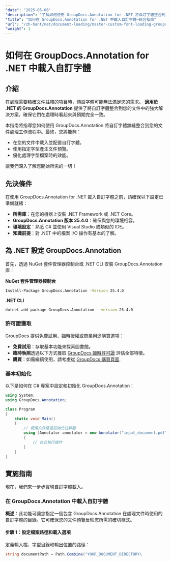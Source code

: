 ```yaml
---
"date": "2025-05-06"
"description": "了解如何使用 GroupDocs.Annotation for .NET 將自訂字體整合到您的文件處理工作流程中。使用精確的字體樣式增強您的註釋效果。"
"title": "如何在 GroupDocs.Annotation for .NET 中載入自訂字體—綜合指南"
"url": "/zh-hant/net/document-loading/master-custom-font-loading-groupdocs-annotation-dotnet/"
"weight": 1
---
```


# 如何在 GroupDocs.Annotation for .NET 中載入自訂字體

## 介紹

在處理需要精確文件註釋的項目時，預設字體可能無法滿足您的需求。 **適用於 .NET 的 GroupDocs.Annotation** 提供了將自訂字體整合到您的文件中的強大解決方案，確保它們在處理時看起來與預期完全一致。

本指南將指導您如何使用 GroupDocs.Annotation 將自訂字體無縫整合到您的文件處理工作流程中。最終，您將能夠：
- 在您的文件中載入並配置自訂字體。
- 使用指定字型產生文件預覽。
- 優化處理字型檔案時的效能。

讓我們深入了解您開始所需的一切！

## 先決條件

在使用 GroupDocs.Annotation for .NET 載入自訂字體之前，請確保以下設定已準備就緒：
- **所需庫**：在您的機器上安裝 .NET Framework 或 .NET Core。
- **GroupDocs.Annotation 版本 25.4.0**：確保與您的環境相容。
- **環境設定**：熟悉 C# 並使用 Visual Studio 或類似的 IDE。
- **知識前提**：對 .NET 中的檔案 I/O 操作有基本的了解。

## 為 .NET 設定 GroupDocs.Annotation

首先，透過 NuGet 套件管理器控制台或 .NET CLI 安裝 GroupDocs.Annotation 庫：

**NuGet 套件管理器控制台**
```bash
Install-Package GroupDocs.Annotation -Version 25.4.0
```

**\.NET CLI**
```bash
dotnet add package GroupDocs.Annotation --version 25.4.0
```

### 許可證獲取

GroupDocs 提供免費試用、臨時授權或商業用途購買選項：
- **免費試用**：存取基本功能來探索圖書館。
- **臨時執照**透過以下方式獲取 [GroupDocs 臨時許可證](https://purchase.groupdocs.com/temporary-license/) 評估全部特徵。
- **購買**：如需繼續使用，請考慮從 [GroupDocs 購買頁面](https://purchase。groupdocs.com/buy).

### 基本初始化

以下是如何在 C# 專案中設定和初始化 GroupDocs.Annotation：

```csharp
using System;
using GroupDocs.Annotation;

class Program
{
    static void Main()
    {
        // 使用文件路徑初始化註解器
        using (Annotator annotator = new Annotator("input_document.pdf"))
        {
            // 在此執行操作
        }
    }
}
```

## 實施指南

現在，我們來一步步實現自訂字體載入。

### 在 GroupDocs.Annotation 中載入自訂字體

**概述**：此功能可讓您指定一個包含 GroupDocs.Annotation 在處理文件時使用的自訂字體的目錄。它可確保您的文件預覽反映您所需的確切樣式。

#### 步驟 1：設定檔案路徑和載入選項

定義輸入檔、字型目錄和輸出位置的路徑：

```csharp
string documentPath = Path.Combine("YOUR_DOCUMENT_DIRECTORY\
